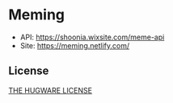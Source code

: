 # Meming

* API: https://shoonia.wixsite.com/meme-api
* Site: https://meming.netlify.com/

## License
[THE HUGWARE LICENSE](/LICENSE.md)
